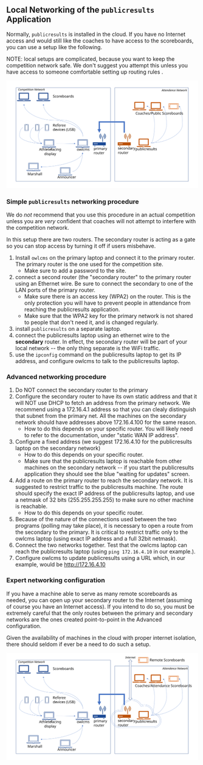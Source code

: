 ## Local Networking of the `publicresults` Application

Normally, `publicresults` is installed in the cloud.  If you have no Internet access and would still like the coaches to have access to the scoreboards, you can use a setup like the following.

NOTE: local setups are complicated, because you want to keep the competition network safe.  We don't suggest you attempt this unless you have access to someone comfortable setting up routing rules .

![Slide1](img/PublicResults/LocalPublicResults/Slide1.SVG)

### Simple `publicresults` networking procedure

We do *not* recommend that you use this procedure in an actual competition unless you are *very* confident that coaches will not attempt to interfere with the competition network.  

In this setup there are two routers. The secondary router is acting as a gate so you can stop access by turning it off if users misbehave.

1. Install `owlcms` on the primary laptop and connect it to the primary router.  The primary router is the one used for the competition site.
   - Make sure to add a password to the site.
2. connect a second router (the "secondary router" to the primary router using an Ethernet wire.  Be sure to connect the secondary to one of the LAN ports of the primary router. 
   - Make sure there is an access key (WPA2) on the router.  This is the only protection you will have to prevent people in attendance from reaching the publicresults application.
   - Make sure that the WPA2 key for the primary network is not shared to people that don't need it, and is changed regularly.
3. install `publicresults` on a separate laptop.
4. connect the publicresults laptop using an ethernet wire to the **secondary** router.   In effect, the secondary router will be part of your local network -- the only thing separate is the WiFi traffic.
5. use the `ipconfig` command on the publicresults laptop to get its IP address, and configure owlcms to talk to the publicresults laptop. 

### Advanced networking procedure

1. Do NOT connect the secondary router to the primary
2. Configure the secondary router to have its own static address and that it will NOT use DHCP to fetch an address from the primary network.  We recommend using a 172.16.4.1 address so that you can clealy distinguish that subnet from the primary net.  All the machines on the secondary network should have addresses above 172.16.4.100 for the same reason.
   - How to do this depends on your specific router.  You will likely need to refer to the documentation, under "static WAN IP address".
3. Configure a fixed address (we suggest 172.16.4.10 for the publicresults laptop on the secondary network)
   - How to do this depends on your specific router.
   - Make sure that the publicresults laptop is reachable from other machines on the secondary network  -- if you start the publicresults application they should see the blue "waiting for updates" screen.
4. Add a route on the primary router to reach the secondary network. It is suggested to restrict traffic to the publicresults machine.  The route should specify the exact IP address of the publicresults laptop, and use a netmask of 32 bits (255.255.255.255) to make sure no other machine is reachable.
   - How to do this depends on your specific router.
5. Because of the nature of the connections used between the two programs (polling may take place), it is necessary to open a route from the secondary to the primary. It is critical to restrict traffic only to the owlcms laptop (using exact IP address and a full 32bit netmask).
6. Connect the two networks together.  Test that the owlcms laptop can reach the publicresults laptop (using `ping 172.16.4.10` in our example.).
7. Configure owlcms to update publicresults using a URL which, in our example, would be http://172.16.4.10

### Expert networking configuration

If you have a machine able to serve as many remote scoreboards as needed, you can open up your secondary router to the Internet (assuming of course you have an Internet access).  If you intend to do so, you must be extremely careful that the only routes between the primary and secondary networks are the ones created point-to-point in the Advanced configuration.

Given the availability of machines in the cloud with proper internet isolation, there should seldom if ever be a need to do such a setup.

![Slide2](img/PublicResults/LocalPublicResults/Slide2.SVG)